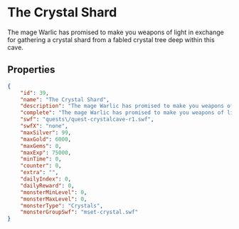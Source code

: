 # The Crystal Shard

The mage Warlic has promised to make you weapons of light in exchange for gathering a crystal shard from a fabled crystal tree deep within this cave.

## Properties

```json
{
    "id": 39,
    "name": "The Crystal Shard",
    "description": "The mage Warlic has promised to make you weapons of light in exchange for gathering a crystal shard from a fabled crystal tree deep within this cave.",
    "complete": "The mage Warlic has promised to make you weapons of light in exchange for gathering a crystal shard from a fabled crystal tree deep within this cave.",
    "swf": "quests\/quest-crystalcave-r1.swf",
    "swfX": "none",
    "maxSilver": 99,
    "maxGold": 6000,
    "maxGems": 0,
    "maxExp": 75000,
    "minTime": 0,
    "counter": 0,
    "extra": "",
    "dailyIndex": 0,
    "dailyReward": 0,
    "monsterMinLevel": 0,
    "monsterMaxLevel": 0,
    "monsterType": "Crystals",
    "monsterGroupSwf": "mset-crystal.swf"
}
```

